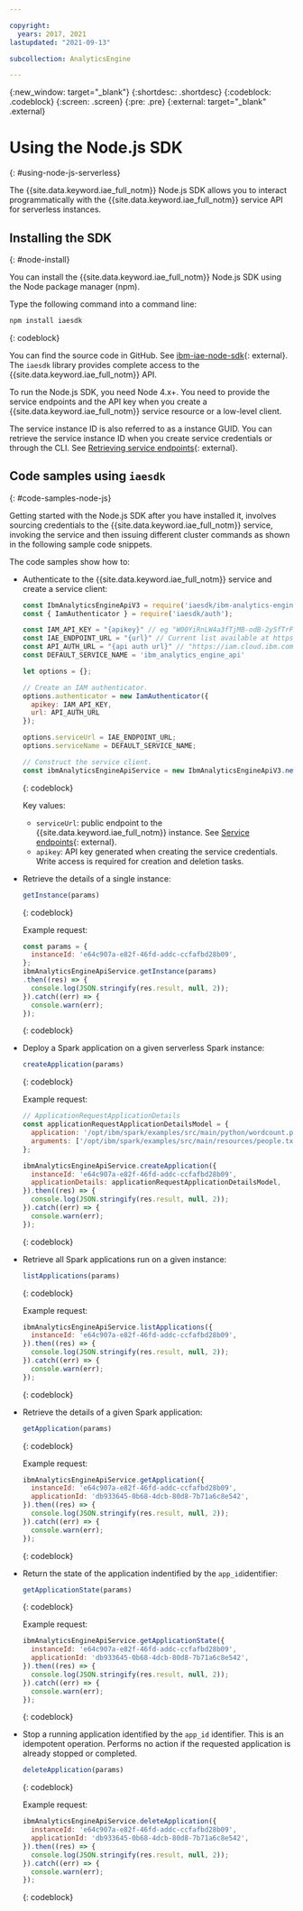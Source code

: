 ```yaml
---

copyright:
  years: 2017, 2021
lastupdated: "2021-09-13"

subcollection: AnalyticsEngine

---
```



{:new_window: target="_blank"}
{:shortdesc: .shortdesc}
{:codeblock: .codeblock}
{:screen: .screen}
{:pre: .pre}
{:external: target="_blank" .external}

# Using the Node.js SDK
{: #using-node-js-serverless}

The {{site.data.keyword.iae_full_notm}} Node.js SDK allows you to interact programmatically with the {{site.data.keyword.iae_full_notm}} service API for serverless instances.

## Installing the SDK
{: #node-install}

You can install the {{site.data.keyword.iae_full_notm}} Node.js SDK using the Node package manager (npm).

Type the following command into a command line:
```javascript
npm install iaesdk
```
{: codeblock}

You can find the source code in GitHub. See [ibm-iae-node-sdk](https://github.com/ibm/ibm-iae-node-sdk/){: external}. The `iaesdk` library provides complete access to the {{site.data.keyword.iae_full_notm}} API.

To run the Node.js SDK, you need Node 4.x+. You need to provide the service endpoints and the API key when you create a  {{site.data.keyword.iae_full_notm}} service resource or a low-level client.

The service instance ID is also referred to as a instance GUID. You can retrieve the service instance ID when you create service credentials or through the CLI. See [Retrieving service endpoints](/docs/AnalyticsEngine?topic=AnalyticsEngine-retrieve-endpoints-serverless){: external}.

## Code samples using `iaesdk`
{: #code-samples-node-js}

Getting started with the Node.js SDK after you have installed it, involves sourcing credentials to the {{site.data.keyword.iae_full_notm}} service, invoking the service and then issuing different cluster commands as shown in the following sample code snippets.

The code samples show how to:

- Authenticate to the {{site.data.keyword.iae_full_notm}} service and create a service client:
    ```javascript
    const IbmAnalyticsEngineApiV3 = require('iaesdk/ibm-analytics-engine-api/v3');
    const { IamAuthenticator } = require('iaesdk/auth');

    const IAM_API_KEY = "{apikey}" // eg "W00YiRnLW4a3fTjMB-odB-2ySfTrFBIQQWanc--P3byk"
    const IAE_ENDPOINT_URL = "{url}" // Current list available at https://cloud.ibm.com/apidocs/ibm-analytics-engine#service-endpoints
    const API_AUTH_URL = "{api auth url}" // "https://iam.cloud.ibm.com/identity/token"
    const DEFAULT_SERVICE_NAME = 'ibm_analytics_engine_api'

    let options = {};

    // Create an IAM authenticator.
    options.authenticator = new IamAuthenticator({
      apikey: IAM_API_KEY,
      url: API_AUTH_URL
    });

    options.serviceUrl = IAE_ENDPOINT_URL;
    options.serviceName = DEFAULT_SERVICE_NAME;

    // Construct the service client.
    const ibmAnalyticsEngineApiService = new IbmAnalyticsEngineApiV3.newInstance(options);
    ```
    {: codeblock}

    Key values:

    - `serviceUrl`: public endpoint to the  {{site.data.keyword.iae_full_notm}} instance. See [Service endpoints](https://cloud.ibm.com/apidocs/ibm-analytics-engine#service-endpoints){: external}.
    - `apikey`: API key generated when creating the service credentials. Write access is required for creation and deletion tasks.

- Retrieve the details of a single instance:
    ```javascript
    getInstance(params)
    ```
    {: codeblock}

    Example request:
    ```javascript
    const params = {
      instanceId: 'e64c907a-e82f-46fd-addc-ccfafbd28b09',
    };
    ibmAnalyticsEngineApiService.getInstance(params)
    .then((res) => {
      console.log(JSON.stringify(res.result, null, 2));
    }).catch((err) => {
      console.warn(err);
    });
    ```
    {: codeblock}

- Deploy a Spark application on a given serverless Spark instance:
    ```javascript
    createApplication(params)
    ```
    {: codeblock}

    Example request:
    ```javascript
    // ApplicationRequestApplicationDetails
    const applicationRequestApplicationDetailsModel = {
      application: '/opt/ibm/spark/examples/src/main/python/wordcount.py',
      arguments: ['/opt/ibm/spark/examples/src/main/resources/people.txt'],
    };

    ibmAnalyticsEngineApiService.createApplication({
      instanceId: 'e64c907a-e82f-46fd-addc-ccfafbd28b09',
      applicationDetails: applicationRequestApplicationDetailsModel,
    }).then((res) => {
      console.log(JSON.stringify(res.result, null, 2));
    }).catch((err) => {
      console.warn(err);
    });
    ```
    {: codeblock}

- Retrieve all Spark applications run on a given instance:
    ```javascript
    listApplications(params)
    ```
    {: codeblock}

    Example request:
    ```javascript
    ibmAnalyticsEngineApiService.listApplications({
      instanceId: 'e64c907a-e82f-46fd-addc-ccfafbd28b09',
    }).then((res) => {
      console.log(JSON.stringify(res.result, null, 2));
    }).catch((err) => {
      console.warn(err);
    });
    ```
    {: codeblock}

- Retrieve the details of a given Spark application:
    ```javascript
    getApplication(params)
    ```
    {: codeblock}

    Example request:
    ```javascript
    ibmAnalyticsEngineApiService.getApplication({
      instanceId: 'e64c907a-e82f-46fd-addc-ccfafbd28b09',
      applicationId: 'db933645-0b68-4dcb-80d8-7b71a6c8e542',
    }).then((res) => {
      console.log(JSON.stringify(res.result, null, 2));
    }).catch((err) => {
      console.warn(err);
    });
    ```
    {: codeblock}

- Return the state of the application indentified by the `app_id`identifier:
    ```javascript
    getApplicationState(params)
    ```
    {: codeblock}

    Example request:
    ```javascript
    ibmAnalyticsEngineApiService.getApplicationState({
      instanceId: 'e64c907a-e82f-46fd-addc-ccfafbd28b09',
      applicationId: 'db933645-0b68-4dcb-80d8-7b71a6c8e542',
    }).then((res) => {
      console.log(JSON.stringify(res.result, null, 2));
    }).catch((err) => {
      console.warn(err);
    });
    ```
    {: codeblock}

- Stop a running application identified by the `app_id` identifier. This is an idempotent operation. Performs no action if the requested application is already stopped or completed.
    ```javascript
    deleteApplication(params)
    ```
    {: codeblock}

    Example request:
    ```javascript
    ibmAnalyticsEngineApiService.deleteApplication({
      instanceId: 'e64c907a-e82f-46fd-addc-ccfafbd28b09',
      applicationId: 'db933645-0b68-4dcb-80d8-7b71a6c8e542',
    }).then((res) => {
      console.log(JSON.stringify(res.result, null, 2));
    }).catch((err) => {
      console.warn(err);
    });
    ```
    {: codeblock}



